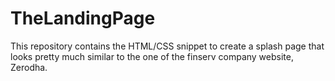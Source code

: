 # TheLandingPage
This repository contains the HTML/CSS snippet to create a splash page that looks pretty much similar to the one of the finserv company website, Zerodha.
